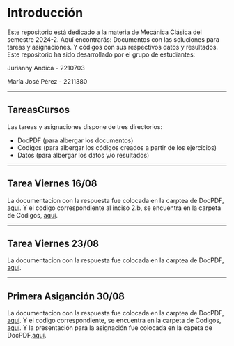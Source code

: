 # Introducción
Este repositorio está dedicado a la materia de Mecánica Clásica del semestre 2024-2. Aquí encontrarás:
Documentos con las soluciones para tareas y asignaciones. Y códigos con sus respectivos datos y resultados. Este repositorio ha sido desarrollado por el grupo de estudiantes:

Jurianny Andica - 2210703

María José Pérez - 2211380


----------------------------------------------------------------------------------------------------------

## TareasCursos
Las tareas y asignaciones dispone de tres directorios: 
+ DocPDF (para albergar los documentos)
+ Codigos (para albergar los códigos creados a partir de los ejercicios)
+ Datos (para albergar los datos y/o resultados)

----------------------------------------------------------------------------------------------------------

## Tarea Viernes 16/08
La documentacion con la respuesta fue colocada en la carptea de DocPDF, [aquí](https://github.com/MariaJo2211380/TareasCursos20B-2024.2/tree/main/DocPDF). Y el codigo correspondiente al inciso 2.b, se encuentra en la carpeta de Codigos, [aquí](https://github.com/MariaJo2211380/TareasCursos20B-2024.2/tree/main/Codigos).

----------------------------------------------------------------------------------------------------------

## Tarea Viernes 23/08
La documentacion con la respuesta fue colocada en la carptea de DocPDF, [aquí](https://github.com/MariaJo2211380/TareasCursos20B-2024.2/tree/main/DocPDF). 

----------------------------------------------------------------------------------------------------------

## Primera Asiganción 30/08
La documentacion con la respuesta fue colocada en la carptea de DocPDF, [aquí](https://github.com/MariaJo2211380/TareasCursos20B-2024.2/blob/main/DocPDF/Asignaci%C3%B3n_1.pdf). 
Y el codigo correspondiente, se encuentra en la carpeta de Codigos, [aquí](https://github.com/MariaJo2211380/TareasCursos20B-2024.2/blob/main/Codigos/Asignaci%C3%B3n1%20(1).ipynb).
Y la presentación para la asignación fue colocada en la capeta de DocPDF,[aquí](https://github.com/MariaJo2211380/TareasCursos20B-2024.2/blob/main/DocPDF/Presentacio%CC%81n%20asignacio%CC%81n%201.pdf).  
